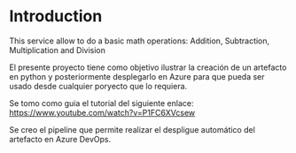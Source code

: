 # Introduction 
This service allow to do a basic math operations: Addition, Subtraction, Multiplication and Division  

El presente proyecto tiene como objetivo ilustrar la creación de un artefacto en python y posteriormente desplegarlo en Azure para que pueda ser usado desde cualquier poryecto que lo requiera.

Se tomo como guia el tutorial del siguiente enlace: https://www.youtube.com/watch?v=P1FC6XVcsew

Se creo el pipeline que permite realizar el despligue automático del artefacto en Azure DevOps.